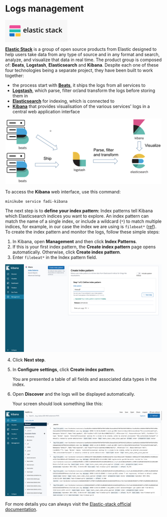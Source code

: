 Logs management
==========

<p align="left";>
	<a href="https://www.elastic.co" alt="pgAdmin">
	    <img src="/doc/images/logos/elk.png" align="center" alt"ELK logo" width="200px" />
    </a>
</p>

**[Elastic Stack](https://www.elastic.co)** is a group of open source products from Elastic designed to help users take data from any type of source and in any format and search, analyze, and visualize that data in real time. The product group is composed of: **Beats**, **Logstash**, **Elasticsearch** and **Kibana**.
Despite each one of these four technologies being a separate project, they have been built to work together:
 
* the process start with **[Beats](https://www.elastic.co/products/beats)**, it ships the logs from all services to 
* **[Logstash](https://www.elastic.co/products/logstash)**, which parse, filter or/and transform the logs before storing them in 
* **[Elasticsearch](https://www.elastic.co/products/elasticsearch)** for indexing, which is connected to 
* **[Kibana](https://www.elastic.co/products/kibana)** that provides visualisation of the various services' logs in a central web application interface

![Elastic-stack](/doc/images/installation/elastic_stack.png)

To access the **Kibana** web interface, use this command:

```
minikube service fadi-kibana
```

The next step is to **define your index pattern:** Index patterns tell Kibana which Elasticsearch indices you want to explore. An index pattern can match the name of a single index, or include a wildcard (`*`) to match multiple indices, for example, in our case the index we are using is `filebeat*` ([ref](https://www.elastic.co/guide/en/beats/filebeat/current/index.html)).
To create the index pattern and monitor the logs, follow these simple steps:

1. In Kibana, open **Management** and then click **Index Patterns**.
2. If this is your first index pattern, the **Create index pattern** page opens automatically. Otherwise, click **Create index pattern**. 
3. Enter `filebeat*` in the Index pattern field.

  ![index_pattern](/doc/images/installation/index_pattern.png)

4. Click **Next step**.
5. In **Configure settings**, click **Create index pattern**.
	
	You are presented a table of all fields and associated data types in the index.
6. Open **Discover** and the logs will be displayed automatically.

	Your screen should look something like this:
	
  ![Kibana Logs](/doc/images/installation/kibana_logs.png)

For more details you can always visit the [Elastic-stack official documentation](https://www.elastic.co/guide/index.html).

